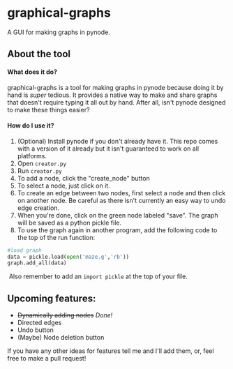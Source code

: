# graphical-graphs
 A GUI for making graphs in pynode.

## About the tool

#### What does it do?

graphical-graphs is a tool for making graphs in pynode because doing it by hand is *super* tedious. It provides a native way to make and share graphs that doesn't require typing it all out by hand. After all, isn't pynode designed to make these things easier?

#### How do I use it?

1. (Optional) Install pynode if you don't already have it. This repo comes with a version of it already but it isn't guaranteed to work on all platforms.
2. Open `creator.py`
4. Run `creator.py`
4. To add a node, click the "create_node" button
5. To select a node, just click on it.
6. To create an edge between two nodes, first select a node and then click on another node. Be careful as there isn't currently an easy way to undo edge creation.
7. When you're done, click on the green node labeled "save". The graph will be saved as a python pickle file.
8. To use the graph again in another program, add the following code to the top of the run function:
```python
#load graph
data = pickle.load(open('maze.g','rb'))
graph.add_all(data)
```

​		Also remember to add an `import pickle` at the top of your file.

## Upcoming features:

* ~~Dynamically adding nodes~~ *Done!*
* Directed edges
* Undo button
* (Maybe) Node deletion button

If you have any other ideas for features tell me and I'll add them, or, feel free to make a pull request!
